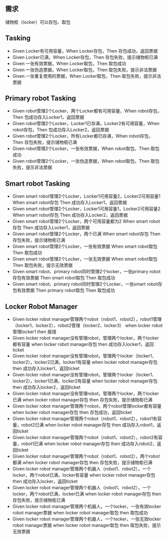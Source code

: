 ## 需求

储物柜（locker）可以存包、取包

## Tasking

- Given Locker有可用容量，When Locker存包，Then 存包成功，返回票据
- Given Locker已满，When Locker存包，Then 存包失败，提示储物柜已满
- Given 一张有效票据，When Locker取包，Then 取包成功
- Given 一张伪造票据，When Locker取包，Then 取包失败，提示非法票据
- Given 一张重复使用的票据，When Locker取包，Then 取包失败，提示非法票据

## Primary robot Tasking
- Given robot管理2个Locker，两个Locker都有可用容量，When robot存包，Then 包成功存入Locker1，返回票据
- Given robot管理2个Locker，Locker1已存满，Locker2有可用容量，When robot存包，Then 包成功存入Locker2，返回票据
- Given robot管理2个Locker，所有Locker都已存满，When robot存包，Then 存包失败，提示储物柜已满
- Given robot管理2个Locker，一张有效票据，When robot取包，Then 取包成功
- Given robot管理2个Locker，一张伪造票据，When robot取包，Then 取包失败，提示非法票据

## Smart robot Tasking
- Given smart robot管理2个Locker，Locker1可用容量2，Locker2可用容量1 When smart robot存包 Then 成功存入Locker1，返回票据
- Given smart robot管理2个Locker，Locker1可用容量1，Locker2可用容量2 When smart robot存包 Then 成功存入Locker2，返回票据
- Given smart robot管理2个Locker，两个可用容量都为2 When smart robot存包 Then 成功存入Locker1，返回票据
- Given smart robot管理2个Locker，两个已满 When smart robot存包 Then 存包失败，提示储物柜已满
- Given smart robot管理2个Locker，一张有效票据 When smart robot取包 Then 取包成功
- Given smart robot管理2个Locker，一张无效票据 When smart robot取包 Then 取包失败，提示无效票据
- Given smart robot、primary robot同时管理2个locker，一张primary robot存包有效票据 Then smart robot取包 Then 取包成功
- Given smart robot、primary robot同时管理2个Locker，一张smart robot存包有效票据 Then primary robot取包 Then 取包成功

## Locker Robot Manager
- Given locker robot manager管理两个robot（robot1、robot2），robot1管理（locker1、locker2），robot2管理（locker2、locker3） when locker robot管理locker1 then 报错
- Given locker robot manager没有管理robot，管理两个locker，两个locker都有容量 when locker robot manager存包 then 成功存入locker1，返回ticket
- Given locker robot manager没有管理robot，管理两个locker（locker1、locker2），locker2已满，locker1有容量 when locker robot manager存包 then 成功存入locker1，返回ticket
- Given locker robot manager没有管理robot，管理两个locker（locker1、locker2），locker1已满，locker2有容量 when locker robot manager存包 then 成功存入locker2，返回ticket
- Given locker robot manager没有管理robot，管理两个locker，两个locker已满 when locker robot manager存包 then 存包失败，提示储物柜已满
- Given locker robot manager管理两个robot，两个robot管理locker都有容量 when locker robot manager存包 then 存包成功，返回ticket
- Given locker robot manager管理两个robot（robot1、robot2），robot1有容量，robot2已满 when locker robot manager存包 then 成功存入robot1，返回ticket
- Given locker robot manager管理两个robot（robot1、robot2），robot2有容量，robot1已满 when locker robot manager存包 then 成功存入robot2，返回ticket
- Given locker robot manager管理两个robot（robot1、robot2），两个robot都满 when locker robot manager存包 then 存包失败，提示储物柜已满
- Given locker robot manager管理两个机器人（robot1、robot2），一个locker，两个robot已满，locker有容量 when locker robot manager存包 then 成功存入locker，返回ticket
- Given locker robot manager管理两个机器人（robot1、robot2），一个locker，两个robot已满，locker已满 when locker robot manager存包 then 存包失败，提示储物柜已满
- Given locker robot manager管理两个机器人，一个locker，一张有效locker robot manager票据 when locker robot manager取包 then 取包成功
- Given locker robot manager管理两个机器人，一个locker，一张无效locker robot manager票据 when locker robot manager取包 then 取包失败，提示无效票据
